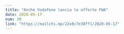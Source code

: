 ```yaml
---
title: "Anche Vodafone lancia le offerte FWA"
date: 2020-05-17
num: 30
link: "https://mailchi.mp/22e8c7e38ff1/2020-05-17"
---
```


